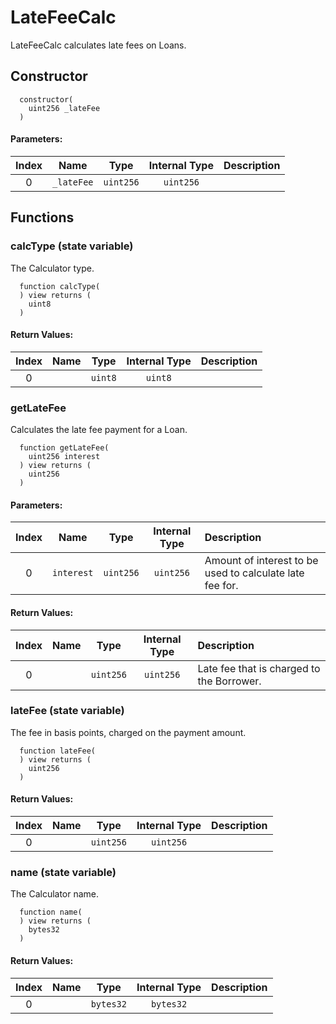 # LateFeeCalc

LateFeeCalc calculates late fees on Loans.

## Constructor




```solidity
  constructor(
    uint256 _lateFee
  )
```

#### Parameters:
| Index | Name | Type | Internal Type | Description |
| :---: | :--: | :--: | :-----------: | :---------- |
| 0 | `_lateFee` | `uint256` | `uint256` | 



## Functions

### calcType (state variable)

The Calculator type.

```solidity
  function calcType(
  ) view returns (
    uint8
  )
```



#### Return Values:
| Index | Name | Type | Internal Type | Description |
| :---: | :--: | :--: | :-----------: | :---------- |
| 0 |  | `uint8` | `uint8` | 


### getLateFee 

Calculates the late fee payment for a Loan.

```solidity
  function getLateFee(
    uint256 interest
  ) view returns (
    uint256
  )
```

#### Parameters:
| Index | Name | Type | Internal Type | Description |
| :---: | :--: | :--: | :-----------: | :---------- |
| 0 | `interest` | `uint256` | `uint256` | Amount of interest to be used to calculate late fee for.


#### Return Values:
| Index | Name | Type | Internal Type | Description |
| :---: | :--: | :--: | :-----------: | :---------- |
| 0 |  | `uint256` | `uint256` | Late fee that is charged to the Borrower.


### lateFee (state variable)

The fee in basis points, charged on the payment amount.

```solidity
  function lateFee(
  ) view returns (
    uint256
  )
```



#### Return Values:
| Index | Name | Type | Internal Type | Description |
| :---: | :--: | :--: | :-----------: | :---------- |
| 0 |  | `uint256` | `uint256` | 


### name (state variable)

The Calculator name.

```solidity
  function name(
  ) view returns (
    bytes32
  )
```



#### Return Values:
| Index | Name | Type | Internal Type | Description |
| :---: | :--: | :--: | :-----------: | :---------- |
| 0 |  | `bytes32` | `bytes32` | 




